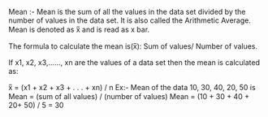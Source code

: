 Mean :- 
Mean is the sum of all the values in the data set divided by the number of values in the data set. It is also called the Arithmetic Average. Mean is denoted as x̅ and is read as x bar.

The formula to calculate the mean is(x̅): Sum of values/ Number of values. 

If x1, x2, x3,……, xn are the values of a data set then the mean is calculated as:

x̅ =  (x1 + x2 + x3 + . . . + xn) / n
Ex:- Mean of the data 10, 30, 40, 20, 50 is
Mean = (sum of all values) / (number of values)
Mean = (10 + 30 + 40 + 20+ 50) / 5 = 30



